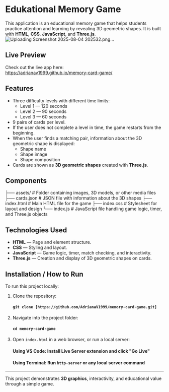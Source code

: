 # Edukational Memory Game

This application is an educational memory game that helps students practice attention and learning by revealing 3D geometric shapes. It is built with **HTML**, **CSS**, **JavaScript**, and **Three.js**.
![Uploading Screenshot 2025-08-04 202532.png…]()

## Live Preview

Check out the live app here:  
https://adrianav1999.github.io/memory-card-game/

## Features

- Three difficulty levels with different time limits:
  - Level 1 — 120 seconds
  - Level 2 — 90 seconds
  - Level 3 — 60 seconds
- 9 pairs of cards per level.
- If the user does not complete a level in time, the game restarts from the beginning.
- When the user finds a matching pair, information about the 3D geometric shape is displayed:
  - Shape name
  - Shape image
  - Shape composition
- Cards are shown as **3D geometric shapes** created with **Three.js**.

## Components

├── assets/ # Folder containing images, 3D models, or other media files
├── cards.json # JSON file with information about the 3D shapes 
├── index.html # Main HTML file for the game
├── index.css # Stylesheet for layout and design
└── index.js # JavaScript file handling game logic, timer, and Three.js objects

## Technologies Used

- **HTML** — Page and element structure.
- **CSS** — Styling and layout.
- **JavaScript** — Game logic, timer, match checking, and interactivity.
- **Three.js** — Creation and display of 3D geometric shapes on cards.

## Installation / How to Run

To run this project locally:

1. Clone the repository:

   #### `git clone [https://github.com/AdrianaV1999/memory-card-game.git]`

2. Navigate into the project folder:

   #### `cd memory-card-game`

3. Open `index.html` in a web browser, or run a local server:

   #### Using VS Code: Install **Live Server** extension and click "Go Live"  
   #### Using Terminal: Run `http-server` or any local server command

---

This project demonstrates **3D graphics**, interactivity, and educational value through a simple game.
